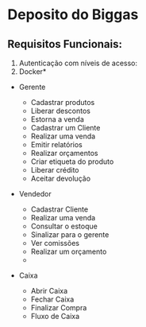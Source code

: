 # Deposito do Biggas

## Requisitos Funcionais:

1. Autenticação com níveis de acesso:
2. Docker*

  - Gerente
  
      - Cadastrar produtos
      - Liberar descontos
      - Estorna a venda
      - Cadastrar um Cliente
      - Realizar uma venda
      - Emitir relatórios
      - Realizar orçamentos
      - Criar etiqueta do produto
      - Liberar crédito 
      - Aceitar devolução
      
  - Vendedor
     
      - Cadastrar Cliente
      - Realizar uma venda
      - Consultar o estoque
      - Sinalizar para o gerente
      - Ver comissões
      - Realizar um orçamento
      - 
 
  - Caixa

      - Abrir Caixa
      - Fechar Caixa
      - Finalizar Compra
      - Fluxo de Caixa
